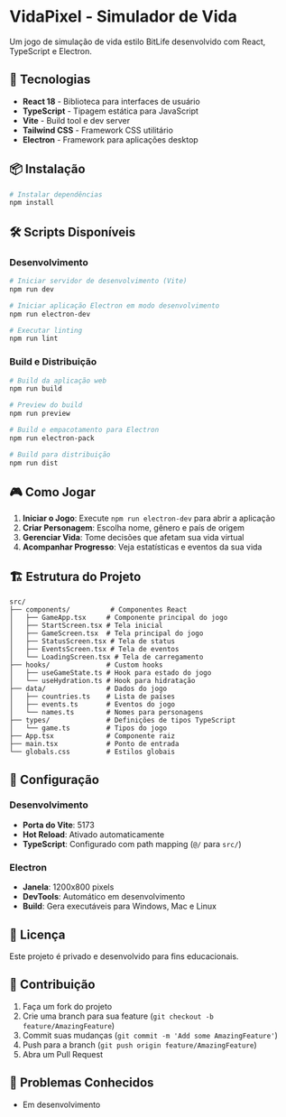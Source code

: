 # VidaPixel - Simulador de Vida

Um jogo de simulação de vida estilo BitLife desenvolvido com React, TypeScript e Electron.

## 🚀 Tecnologias

- **React 18** - Biblioteca para interfaces de usuário
- **TypeScript** - Tipagem estática para JavaScript
- **Vite** - Build tool e dev server
- **Tailwind CSS** - Framework CSS utilitário
- **Electron** - Framework para aplicações desktop

## 📦 Instalação

```bash
# Instalar dependências
npm install
```

## 🛠️ Scripts Disponíveis

### Desenvolvimento
```bash
# Iniciar servidor de desenvolvimento (Vite)
npm run dev

# Iniciar aplicação Electron em modo desenvolvimento
npm run electron-dev

# Executar linting
npm run lint
```

### Build e Distribuição
```bash
# Build da aplicação web
npm run build

# Preview do build
npm run preview

# Build e empacotamento para Electron
npm run electron-pack

# Build para distribuição
npm run dist
```

## 🎮 Como Jogar

1. **Iniciar o Jogo**: Execute `npm run electron-dev` para abrir a aplicação
2. **Criar Personagem**: Escolha nome, gênero e país de origem
3. **Gerenciar Vida**: Tome decisões que afetam sua vida virtual
4. **Acompanhar Progresso**: Veja estatísticas e eventos da sua vida

## 🏗️ Estrutura do Projeto

```
src/
├── components/          # Componentes React
│   ├── GameApp.tsx     # Componente principal do jogo
│   ├── StartScreen.tsx # Tela inicial
│   ├── GameScreen.tsx  # Tela principal do jogo
│   ├── StatusScreen.tsx # Tela de status
│   ├── EventsScreen.tsx # Tela de eventos
│   └── LoadingScreen.tsx # Tela de carregamento
├── hooks/              # Custom hooks
│   ├── useGameState.ts # Hook para estado do jogo
│   └── useHydration.ts # Hook para hidratação
├── data/               # Dados do jogo
│   ├── countries.ts    # Lista de países
│   ├── events.ts       # Eventos do jogo
│   └── names.ts        # Nomes para personagens
├── types/              # Definições de tipos TypeScript
│   └── game.ts         # Tipos do jogo
├── App.tsx             # Componente raiz
├── main.tsx            # Ponto de entrada
└── globals.css         # Estilos globais
```

## 🔧 Configuração

### Desenvolvimento
- **Porta do Vite**: 5173
- **Hot Reload**: Ativado automaticamente
- **TypeScript**: Configurado com path mapping (`@/` para `src/`)

### Electron
- **Janela**: 1200x800 pixels
- **DevTools**: Automático em desenvolvimento
- **Build**: Gera executáveis para Windows, Mac e Linux

## 📝 Licença

Este projeto é privado e desenvolvido para fins educacionais.

## 🤝 Contribuição

1. Faça um fork do projeto
2. Crie uma branch para sua feature (`git checkout -b feature/AmazingFeature`)
3. Commit suas mudanças (`git commit -m 'Add some AmazingFeature'`)
4. Push para a branch (`git push origin feature/AmazingFeature`)
5. Abra um Pull Request

## 🐛 Problemas Conhecidos

- Em desenvolvimento
